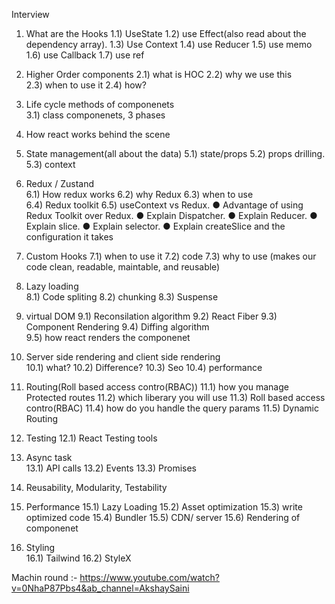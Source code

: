 Interview
1) What are the Hooks
    1.1) UseState
    1.2) use Effect(also read about the dependency array).
    1.3) Use Context
    1.4) use Reducer
    1.5) use memo
    1.6) use Callback
    1.7) use ref

2) Higher Order components
    2.1) what is HOC
    2.2) why we use this  
    2.3) when to use it
    2.4) how?  

3) Life cycle methods of componenets  
    3.1) class componenets, 3 phases

4) How react works behind the scene

5) State management(all about the data)
    5.1) state/props
    5.2) props drilling.
    5.3) context

6) Redux / Zustand  
    6.1) How redux works
    6.2) why Redux
    6.3) when to use  
    6.4) Redux toolkit
    6.5) useContext vs Redux.
 ● Advantage of using Redux Toolkit over Redux.
 ● Explain Dispatcher.
 ● Explain Reducer.
 ● Explain slice.
 ● Explain selector.
 ● Explain createSlice and the configuration it takes

7) Custom Hooks
    7.1) when to use it
    7.2) code 
    7.3) why to use (makes our code clean, readable, maintable, and reusable)   

8)  Lazy loading  
    8.1) Code spliting
    8.2) chunking
    8.3) Suspense

9) virtual DOM
    9.1) Reconsilation algorithm
    9.2) React Fiber
    9.3) Component Rendering
    9.4) Diffing algorithm  
    9.5) how react renders the componenet

10) Server side rendering and client side rendering  
    10.1) what?
    10.2) Difference?
    10.3) Seo
    10.4) performance

11) Routing(Roll based access contro(RBAC))
    11.1) how you manage Protected routes
    11.2) which liberary you will use
    11.3) Roll based access contro(RBAC)
    11.4) how do you handle the query params
    11.5) Dynamic Routing

12) Testing
    12.1) React Testing tools
    
13) Async task   
    13.1) API calls
    13.2) Events
    13.3) Promises

14) Reusability, Modularity, Testability

15) Performance
    15.1) Lazy Loading
    15.2) Asset optimization
    15.3) write optimized code
    15.4) Bundler
    15.5) CDN/ server
    15.6) Rendering of componenet

16) Styling    
    16.1) Tailwind
    16.2) StyleX

Machin round :-
https://www.youtube.com/watch?v=0NhaP87Pbs4&ab_channel=AkshaySaini

